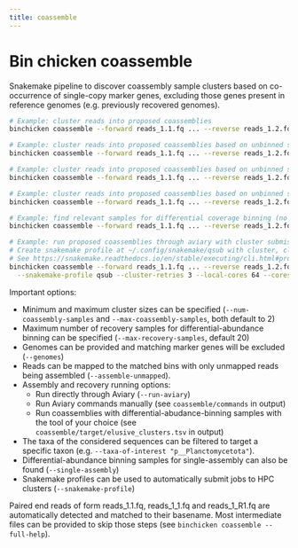 ```yaml
---
title: coassemble
---
```


Bin chicken coassemble
========

Snakemake pipeline to discover coassembly sample clusters based on co-occurrence of single-copy marker genes, excluding those genes present in reference genomes (e.g. previously recovered genomes).

```bash
# Example: cluster reads into proposed coassemblies
binchicken coassemble --forward reads_1.1.fq ... --reverse reads_1.2.fq ...

# Example: cluster reads into proposed coassemblies based on unbinned sequences
binchicken coassemble --forward reads_1.1.fq ... --reverse reads_1.2.fq ... --genomes genome_1.fna ...

# Example: cluster reads into proposed coassemblies based on unbinned sequences and coassemble only unbinned reads
binchicken coassemble --forward reads_1.1.fq ... --reverse reads_1.2.fq ... --genomes genome_1.fna ... --assemble-unmapped

# Example: cluster reads into proposed coassemblies based on unbinned sequences from a specific taxa
binchicken coassemble --forward reads_1.1.fq ... --reverse reads_1.2.fq ... --genomes genome_1.fna ... --taxa-of-interest "p__Planctomycetota"

# Example: find relevant samples for differential coverage binning (no coassembly)
binchicken coassemble --forward reads_1.1.fq ... --reverse reads_1.2.fq ... --single-assembly

# Example: run proposed coassemblies through aviary with cluster submission
# Create snakemake profile at ~/.config/snakemake/qsub with cluster, cluster-status, cluster-cancel, etc.
# See https://snakemake.readthedocs.io/en/stable/executing/cli.html#profiles
binchicken coassemble --forward reads_1.1.fq ... --reverse reads_1.2.fq ... --run-aviary \
  --snakemake-profile qsub --cluster-retries 3 --local-cores 64 --cores 64
```

Important options:

- Minimum and maximum cluster sizes can be specified (`--num-coassembly-samples` and `--max-coassembly-samples`, both default to 2)
- Maximum number of recovery samples for differential-abundance binning can be specified (`--max-recovery-samples`, default 20)
- Genomes can be provided and matching marker genes will be excluded (`--genomes`)
- Reads can be mapped to the matched bins with only unmapped reads being assembled (`--assemble-unmapped`).
- Assembly and recovery running options:
  - Run directly through Aviary (`--run-aviary`)
  - Run Aviary commands manually (see `coassemble/commands` in output)
  - Run coassemblies with differential-abudance-binning samples with the tool of your choice (see `coassemble/target/elusive_clusters.tsv` in output)
- The taxa of the considered sequences can be filtered to target a specific taxon (e.g. `--taxa-of-interest "p__Planctomycetota"`).
- Differential-abundance binning samples for single-assembly can also be found (`--single-assembly`)
- Snakemake profiles can be used to automatically submit jobs to HPC clusters (`--snakemake-profile`)

Paired end reads of form reads_1.1.fq, reads_1_1.fq and reads_1_R1.fq are automatically detected and matched to their basename.
Most intermediate files can be provided to skip those steps (see `binchicken coassemble --full-help`).
